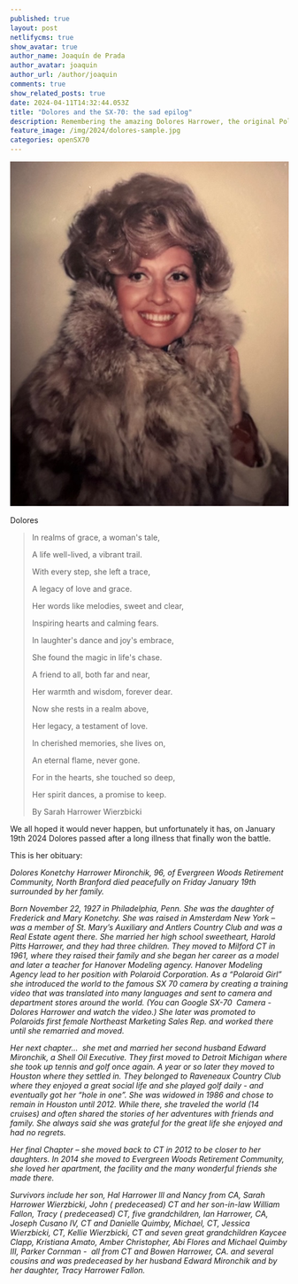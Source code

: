 ```yaml
---
published: true
layout: post
netlifycms: true
show_avatar: true
author_name: Joaquín de Prada
author_avatar: joaquin
author_url: /author/joaquin
comments: true
show_related_posts: true
date: 2024-04-11T14:32:44.053Z
title: "Dolores and the SX-70: the sad epilog"
description: Remembering the amazing Dolores Harrower, the original Polaroid SX-70 girl
feature_image: /img/2024/dolores-sample.jpg
categories: openSX70
---
```

![](/img/2024/mom-in-fur-coat.jpg)

Dolores

> In realms of grace, a woman's tale,
>
> A life well-lived, a vibrant trail.
>
> With every step, she left a trace,
>
> A legacy of love and grace.
>
>
>
> Her words like melodies, sweet and clear,
>
> Inspiring hearts and calming fears.
>
> In laughter's dance and joy's embrace,
>
> She found the magic in life's chase.
>
>
>
> A friend to all, both far and near,
>
> Her warmth and wisdom, forever dear.
>
> Now she rests in a realm above,
>
> Her legacy, a testament of love.
>
>
>
> In cherished memories, she lives on,
>
> An eternal flame, never gone.
>
> For in the hearts, she touched so deep,
>
> Her spirit dances, a promise to keep.
>
>
>
> By Sarah Harrower Wierzbicki



W﻿e all hoped it would never happen, but unfortunately it has, on January 19th 2024 Dolores passed after a long illness that finally won the battle.

T﻿his is her obituary:

*Dolores Konetchy Harrower Mironchik, 96, of Evergreen Woods Retirement Community, North Branford died peacefully on Friday January 19th surrounded by her family.*

*Born November 22, 1927 in Philadelphia, Penn. She was the daughter of Frederick and Mary Konetchy. She was raised in Amsterdam New York – was a member of St. Mary’s Auxiliary and Antlers Country Club and was a Real Estate agent there. She married her high school sweetheart, Harold Pitts Harrower, and they had three children. They moved to Milford CT in 1961, where they raised their family and she began her career as a model and later a teacher for Hanover Modeling agency. Hanover Modeling Agency lead to her position with Polaroid Corporation. As a “Polaroid Girl” she introduced the world to the famous SX 70 camera by creating a training video that was translated into many languages and sent to camera and department stores around the world. (You can Google SX-70  Camera - Dolores Harrower and watch the video.) She later was promoted to Polaroids first female Northeast Marketing Sales Rep. and worked there until she remarried and moved.*

*Her next chapter…  she met and married her second husband Edward Mironchik, a Shell Oil Executive. They first moved to Detroit Michigan where she took up tennis and golf once again. A year or so later they moved to Houston where they settled in. They belonged to Raveneaux Country Club where they enjoyed a great social life and she played golf daily - and eventually got her “hole in one”. She was widowed in 1986 and chose to remain in Houston until 2012. While there, she traveled the world (14 cruises) and often shared the stories of her adventures with friends and family. She always said she was grateful for the great life she enjoyed and had no regrets.*

*Her final Chapter – she moved back to CT in 2012 to be closer to her daughters. In 2014 she moved to Evergreen Woods Retirement Community, she loved her apartment, the facility and the many wonderful friends she made there.* 

*Survivors include her son, Hal Harrower lll and Nancy from CA, Sarah Harrower Wierzbicki, John ( predeceased) CT and her son-in-law William Fallon, Tracy ( predeceased) CT, five grandchildren, Ian Harrower, CA, Joseph Cusano IV, CT and Danielle Quimby, Michael, CT, Jessica Wierzbicki, CT, Kellie Wierzbicki, CT and seven great grandchildren Kaycee Clapp, Kristiana Amato, Amber Christopher, Abi Flores and Michael Quimby III, Parker Cornman -  all from CT and Bowen Harrower, CA. and several cousins and was predeceased by her husband Edward Mironchik and by her daughter, Tracy Harrower Fallon.*